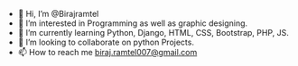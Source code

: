 - 👋 Hi, I’m @Birajramtel
- 👀 I’m interested in Programming as well as graphic designing.
- 🌱 I’m currently learning Python, Django, HTML, CSS, Bootstrap, PHP, JS. 
- 💞️ I’m looking to collaborate on python Projects.
- 📫 How to reach me biraj.ramtel007@gmail.com

<!---
Birajramtel/Birajramtel is a ✨ special ✨ repository because its `README.md` (this file) appears on your GitHub profile.
You can click the Preview link to take a look at your changes.
--->
